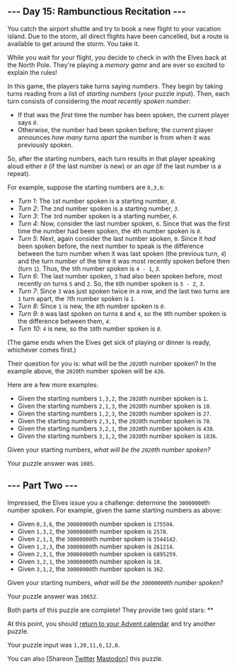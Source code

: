 <main>
  <article class="day-desc">
    <h2>--- Day 15: Rambunctious Recitation ---</h2>
    <p>You catch the airport shuttle and try to book a new flight to your vacation island. Due to the storm, all direct
      flights have been cancelled, but a route is available to get around the storm. You take it.</p>
    <p>While you wait for your flight, you decide to check in with the Elves back at the North Pole. They're playing a
      <em>memory game</em> and are <span title="Of course they are.">ever so excited</span> to explain the rules!</p>
    <p>In this game, the players take turns saying <em>numbers</em>. They begin by taking turns reading from a list of
      <em>starting numbers</em> (your puzzle input). Then, each turn consists of considering the <em>most recently
        spoken number</em>:</p>
    <ul>
      <li>If that was the <em>first</em> time the number has been spoken, the current player says
        <em><code>0</code></em>.</li>
      <li>Otherwise, the number had been spoken before; the current player announces <em>how many turns apart</em> the
        number is from when it was previously spoken.</li>
    </ul>
    <p>So, after the starting numbers, each turn results in that player speaking aloud either <em><code>0</code></em>
      (if the last number is new) or an <em>age</em> (if the last number is a repeat).</p>
    <p>For example, suppose the starting numbers are <code>0,3,6</code>:</p>
    <ul>
      <li><em>Turn 1</em>: The <code>1</code>st number spoken is a starting number, <em><code>0</code></em>.</li>
      <li><em>Turn 2</em>: The <code>2</code>nd number spoken is a starting number, <em><code>3</code></em>.</li>
      <li><em>Turn 3</em>: The <code>3</code>rd number spoken is a starting number, <em><code>6</code></em>.</li>
      <li><em>Turn 4</em>: Now, consider the last number spoken, <code>6</code>. Since that was the first time the
        number had been spoken, the <code>4</code>th number spoken is <em><code>0</code></em>.</li>
      <li><em>Turn 5</em>: Next, again consider the last number spoken, <code>0</code>. Since it <em>had</em> been
        spoken before, the next number to speak is the difference between the turn number when it was last spoken (the
        previous turn, <code>4</code>) and the turn number of the time it was most recently spoken before then (turn
        <code>1</code>). Thus, the <code>5</code>th number spoken is <code>4 - 1</code>, <em><code>3</code></em>.</li>
      <li><em>Turn 6</em>: The last number spoken, <code>3</code> had also been spoken before, most recently on turns
        <code>5</code> and <code>2</code>. So, the <code>6</code>th number spoken is <code>5 - 2</code>,
        <em><code>3</code></em>.</li>
      <li><em>Turn 7</em>: Since <code>3</code> was just spoken twice in a row, and the last two turns are
        <code>1</code> turn apart, the <code>7</code>th number spoken is <em><code>1</code></em>.</li>
      <li><em>Turn 8</em>: Since <code>1</code> is new, the <code>8</code>th number spoken is <em><code>0</code></em>.
      </li>
      <li><em>Turn 9</em>: <code>0</code> was last spoken on turns <code>8</code> and <code>4</code>, so the
        <code>9</code>th number spoken is the difference between them, <em><code>4</code></em>.</li>
      <li><em>Turn 10</em>: <code>4</code> is new, so the <code>10</code>th number spoken is <em><code>0</code></em>.
      </li>
    </ul>
    <p>(The game ends when the Elves get sick of playing or dinner is ready, whichever comes first.)</p>
    <p>Their question for you is: what will be the <em><code>2020</code>th</em> number spoken? In the example above, the
      <code>2020</code>th number spoken will be <code>436</code>.</p>
    <p>Here are a few more examples:</p>
    <ul>
      <li>Given the starting numbers <code>1,3,2</code>, the <code>2020</code>th number spoken is <code>1</code>.</li>
      <li>Given the starting numbers <code>2,1,3</code>, the <code>2020</code>th number spoken is <code>10</code>.</li>
      <li>Given the starting numbers <code>1,2,3</code>, the <code>2020</code>th number spoken is <code>27</code>.</li>
      <li>Given the starting numbers <code>2,3,1</code>, the <code>2020</code>th number spoken is <code>78</code>.</li>
      <li>Given the starting numbers <code>3,2,1</code>, the <code>2020</code>th number spoken is <code>438</code>.</li>
      <li>Given the starting numbers <code>3,1,2</code>, the <code>2020</code>th number spoken is <code>1836</code>.
      </li>
    </ul>
    <p>Given your starting numbers, <em>what will be the <code>2020</code>th number spoken?</em></p>
  </article>
  <p>Your puzzle answer was <code>1085</code>.</p>
  <article class="day-desc">
    <h2 id="part2">--- Part Two ---</h2>
    <p>Impressed, the Elves issue you a challenge: determine the <code>30000000</code>th number spoken. For example,
      given the same starting numbers as above:</p>
    <ul>
      <li>Given <code>0,3,6</code>, the <code>30000000</code>th number spoken is <code>175594</code>.</li>
      <li>Given <code>1,3,2</code>, the <code>30000000</code>th number spoken is <code>2578</code>.</li>
      <li>Given <code>2,1,3</code>, the <code>30000000</code>th number spoken is <code>3544142</code>.</li>
      <li>Given <code>1,2,3</code>, the <code>30000000</code>th number spoken is <code>261214</code>.</li>
      <li>Given <code>2,3,1</code>, the <code>30000000</code>th number spoken is <code>6895259</code>.</li>
      <li>Given <code>3,2,1</code>, the <code>30000000</code>th number spoken is <code>18</code>.</li>
      <li>Given <code>3,1,2</code>, the <code>30000000</code>th number spoken is <code>362</code>.</li>
    </ul>
    <p>Given your starting numbers, <em>what will be the <code>30000000</code>th number spoken?</em></p>
  </article>
  <p>Your puzzle answer was <code>10652</code>.</p>
  <p class="day-success">Both parts of this puzzle are complete! They provide two gold stars: **</p>
  <p>At this point, you should <a href="/2020">return to your Advent calendar</a> and try another puzzle.</p>
  <p>Your puzzle input was <code class="puzzle-input">1,20,11,6,12,0</code>.</p>
  <p>You can also <span class="share">[Share<span class="share-content">on
        <a href="https://twitter.com/intent/tweet?text=I%27ve+completed+%22Rambunctious+Recitation%22+%2D+Day+15+%2D+Advent+of+Code+2020&amp;url=https%3A%2F%2Fadventofcode%2Ecom%2F2020%2Fday%2F15&amp;related=ericwastl&amp;hashtags=AdventOfCode"
          target="_blank">Twitter</a>
        <a href="javascript:void(0);"
          onclick="var mastodon_instance=prompt('Mastodon Instance / Server Name?'); if(typeof mastodon_instance==='string' && mastodon_instance.length){this.href='https://'+mastodon_instance+'/share?text=I%27ve+completed+%22Rambunctious+Recitation%22+%2D+Day+15+%2D+Advent+of+Code+2020+%23AdventOfCode+https%3A%2F%2Fadventofcode%2Ecom%2F2020%2Fday%2F15'}else{return false;}"
          target="_blank">Mastodon</a></span>]</span> this puzzle.</p>
</main>